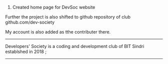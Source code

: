 1.  Created home page for DevSoc website

Further the project is also shifted to github repository of club github.com/dev-society 



My account is also added as tthe contributer there.

********************************************************************************************************
Developers' Society is a coding and development club of BIT Sindri establshed in 2018 ;

*********************************************************************************************************
